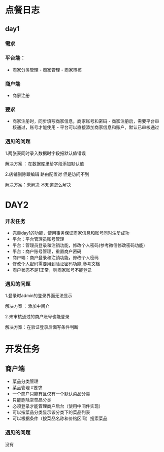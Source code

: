 # 点餐日志

## day1

### 需求

### 平台端：

- 商家分类管理 - 商家管理 - 商家审核

### 商户端

- 商家注册

### 要求

- 商家注册时，同步填写商家信息，商家账号和密码 - 商家注册后，需要平台审核通过，账号才能使用 - 平台可以直接添加商家信息和账户，默认已审核通过

### 遇见的问题

1.两张表同时录入数据时字段报默认值错误

解决方案 ：在数据库里给字段添加默认值

2.店铺删除跟编辑 路由配置对 但是访问不到

解决方案：未解决 不知道怎么解决


# DAY2
### 开发任务
- 完善day1的功能，使用事务保证商家信息和账号同时注册成功
- 平台：平台管理员账号管理
- 平台：管理员登录和注销功能，修改个人密码(参考微信修改密码功能)
- 平台：商户账号管理，重置商户密码
- 商户端：商户登录和注销功能，修改个人密码
- 修改个人密码需要用到验证密码功能,参考文档
- 商户状态不是1正常，则商家账号不能登录

### 遇见的问题

1.登录时admin的登录界面无法显示

解决方案 ：添加中间介

2.未审核通过的商户账号也能登录

解决方案：在验证登录后面写条件判断

# 开发任务
## 商户端 
- 菜品分类管理 
- 菜品管理 
#要求 
- 一个商户只能有且仅有一个默认菜品分类 
- 只能删除空菜品分类 
- 必须登录才能管理商户后台（使用中间件实现） 
- 可以按菜品分类显示该分类下的菜品列表 
- 可以根据条件（按菜品名称和价格区间）搜索菜品

### 遇见的问题
没有
